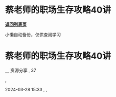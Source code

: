 # 蔡老师的职场生存攻略40讲

[**返回列表页**](/gzh/懒人手册)

小懒自动备份，仅供查阅学习

# 蔡老师的职场生存攻略40讲

__ 资源分享 , 37

,

2024-03-28 15:33 , ,

